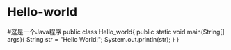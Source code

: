 # Hello-world
#这是一个Java程序
public class Hello_world{
  public static void main(String[] args){
    String str = "Hello World!";
    System.out.println(str);
  }
}
